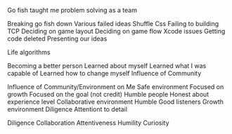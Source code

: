 Go fish taught me problem solving as a team

Breaking go fish down
Various failed ideas
	Shuffle
	Css
Failing to building TCP
Deciding on game layout
Deciding on game flow
Xcode issues
Getting code deleted 
Presenting our ideas

Life algorithms


Becoming a better person
Learned about myself
Learned what I was capable of
Learned how to change myself
Influence of Community

Influence of Community/Environment on Me
Safe environment
	Focused on growth
	Focused on the goal (not credit)
Humble people
	Honest about experience level
Collaborative environment
	Humble
	Good listeners
Growth environment
	Diligence
	Attentiont to detail

Diligence
Collaboration
Attentiveness
Humility
Curiosity